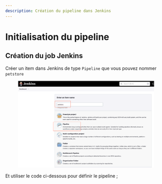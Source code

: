 ```yaml
---
description: Création du pipeline dans Jenkins
---
```


# Initialisation du pipeline

## Création du job Jenkins

Créer un item dans Jenkins de type `Pipeline` que vous pouvez nommer `petstore`

<figure><img src="../.gitbook/assets/image (1).png" alt=""><figcaption></figcaption></figure>



Et utiliser le code ci-dessous pour définir le pipeline ;
